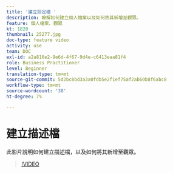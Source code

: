 ```yaml
---
title: '建立設定檔 '
description: 瞭解如何建立個人檔案以及如何將其新增至觀眾。
feature: 個人檔案、觀眾
kt: 1820
thumbnail: 25277.jpg
doc-type: feature video
activity: use
team: DOC
exl-id: a2a816e2-9e6d-4f67-9d4e-c6413eaa81f4
role: Business Practitioner
level: Beginner
translation-type: tm+mt
source-git-commit: 5d2bc8bd3a3a0fdb5e2f1ef75af2ab60b8f6abc8
workflow-type: tm+mt
source-wordcount: '38'
ht-degree: 7%

---
```


# 建立描述檔

此影片說明如何建立描述檔，以及如何將其新增至觀眾。

>[!VIDEO](https://video.tv.adobe.com/v/25277/?quality=12)
